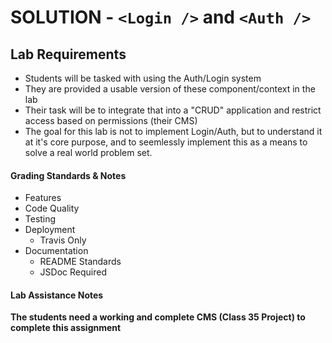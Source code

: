 # SOLUTION -  `<Login />` and `<Auth />`

## Lab Requirements

* Students will be tasked with using the Auth/Login system
* They are provided a usable version of these component/context in the lab
* Their task will be to integrate that into a "CRUD" application and restrict access based on permissions (their CMS)
* The goal for this lab is not to implement Login/Auth, but to understand it at it's core purpose, and to seemlessly implement this as a means to solve a real world problem set.

#### Grading Standards & Notes
  * Features
  * Code Quality
  * Testing
  * Deployment
    * Travis Only
  * Documentation
    * README Standards
    * JSDoc Required

#### Lab Assistance Notes
**The students need a working and complete CMS (Class 35 Project) to complete this assignment**

